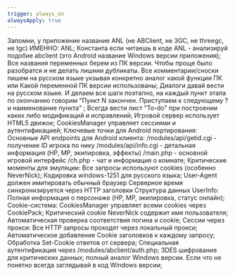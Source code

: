 ```yaml
---
trigger: always_on
alwaysApply: true
---
```

Запомни, у приложение название ANL (не ABClient, не 3GC, не threegc, не tgc) ИМЕННО: ANL;
Константа если читаешь в коде ANL - анализируй подобие abclient (это Android название Windows версии приложения);
Все названия переменных берем из ПК версии. Чтобы проще было разобратся и не делать лишнии дубликаты. Все комментарии/сноски пишем на русском языке укзывая конкретно аналог какой функции ПК или Какой переменной ПК версии использованы;
Диалоги давай вести на русском языке. И делаем все шаги поэтапно, на каждый пункт этапа по окончанию говорим "Пункт N закончен. Приступаем к следующему ? и наименование пункта" ;
Всегда вести лист "To-do" при построении каких либо модификаций и исправлений;
Игровой сервер использует HTML5 движок;
CookiesManager управляет сессиями и аутентификацией;
Ключевые точки для Android портирования:
Основные API endpoints для Android клиента:
/modules/api/getid.cgi - получение ID игрока по нику
/modules/api/info.cgi - детальная информация (HP, MP, экипировка, эффекты)
/main.php - основной игровой интерфейс
/ch.php - чат и информация о комнате;
Критические моменты для эмуляции:
Все запросы используют cookies (особенно NeverNick);
Кодировка windows-1251 для русского языка;
User-Agent должен имитировать обычный браузер
Серверное время синхронизируется через HTTP заголовки
Структура данных UserInfo:
Полная информация о персонаже (HP, MP, экипировка, статус онлайн);
Cookie-система:
CookiesManager управляет всеми cookies через CookiePack;
Критический cookie NeverNick содержит имя пользователя;
Автоматическая проверка соответствия логина и cookie;
Сессии через прокси:
Все HTTP запросы проходят через локальный прокси;
Автоматическое добавление Cookie заголовков к каждому запросу;
Обработка Set-Cookie ответов от сервера;
Специальная аутентификация через /modules/abclient/auth.php;
3DES шифрование для критических данных;
полный аналог Windows версии. Если что не понятно всегда заглядывай в код Windows версии;
